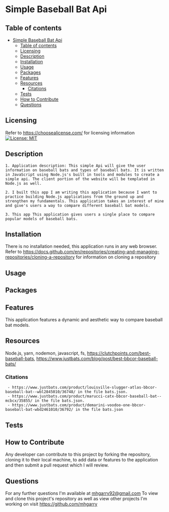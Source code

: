 # Simple Baseball Bat Api

## Table of contents

- [Simple Baseball Bat Api](#simple-baseball-bat-api)
  - [Table of contents](#table-of-contents)
  - [Licensing](#licensing)
  - [Description](#description)
  - [Installation](#installation)
  - [Usage](#usage)
  - [Packages](#packages)
  - [Features](#features)
  - [Resources](#resources)
    - [Citations](#citations)
  - [Tests](#tests)
  - [How to Contribute](#how-to-contribute)
  - [Questions](#questions)

## Licensing

Refer to <https://choosealicense.com/> for licensing information
[![License: MIT](https://img.shields.io/badge/License-MIT-yellow.svg)](https://opensource.org/licenses/MIT)

## Description

    1. Application description: This simple Api will give the user information on baseball bats and types of baseball bats. It is written in JavaScript using Node.js's built in tools and modules to create a simple api. The client portion of the website will be templated in Node.js as well.

    2. I built this app I am writing this application because I want to practice building Node.js applications from the ground up and strengthen my fundamentals. This application takes an interest of mine and give's users a way to compare different baseball bat models.

    3. This app This application gives users a single place to compare popular models of baseball bats.

## Installation

There is no installation needed, this application runs in any web browser. Refer to https://docs.github.com/en/repositories/creating-and-managing-repositories/cloning-a-repository for information on cloning a repository

## Usage

## Packages

## Features

This application features a dynamic and aesthetic way to compare baseball bat models.

## Resources

Node.js, yarn, nodemon, javascript, fs, https://clutchpoints.com/best-baseball-bats, https://www.justbats.com/blog/post/best-bbcor-baseball-bats/

### Citations

     - https://www.justbats.com/product/louisville-slugger-atlas-bbcor-baseball-bat--wbl2845010/36748/ in the file bats.json.
     - https://www.justbats.com/product/marucci-catx-bbcor-baseball-bat--mcbcx/35855/ in the file bats.json.
     - https://www.justbats.com/product/demarini-voodoo-one-bbcor-baseball-bat-wbd2461010/36792/ in the file bats.json

## Tests

## How to Contribute

Any developer can contribute to this project by forking the repository, cloning it to their local machine, to add data or features to the application and then submit a pull request which I will review.

## Questions

For any further questions I'm available at mhgarry92@gmail.com
To view and clone this project's repository as well as view other projects I'm working on visit https://github.com/mhgarry
